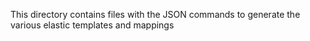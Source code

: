 This directory contains files with the JSON commands to generate the various
elastic templates and mappings


